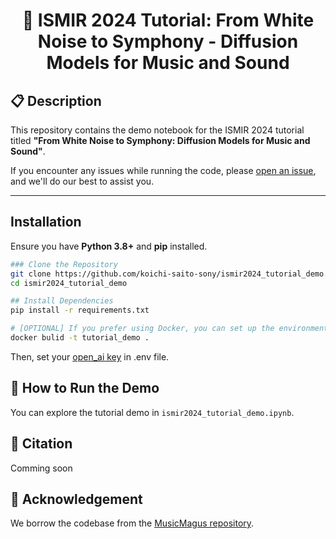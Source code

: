 
<div align="center">

# 🎵 ISMIR 2024 Tutorial: From White Noise to Symphony - Diffusion Models for Music and Sound

</div>

## 📋 Description
This repository contains the demo notebook for the ISMIR 2024 tutorial titled **"From White Noise to Symphony: Diffusion Models for Music and Sound"**.

If you encounter any issues while running the code, please [open an issue](https://github.com/koichi-saito-sony/ismir2024_tutorial_demo/issues), and we'll do our best to assist you.

---

## Installation

Ensure you have **Python 3.8+** and **pip** installed.

```bash
### Clone the Repository
git clone https://github.com/koichi-saito-sony/ismir2024_tutorial_demo.git
cd ismir2024_tutorial_demo

## Install Dependencies
pip install -r requirements.txt

# [OPTIONAL] If you prefer using Docker, you can set up the environment as follows:
docker bulid -t tutorial_demo .
```

Then, set your [open_ai key](https://help.openai.com/en/articles/4936850-where-do-i-find-my-openai-api-key) in .env file. 

## 📔 How to Run the Demo
You can explore the tutorial demo in `ismir2024_tutorial_demo.ipynb`.

## 📄 Citation

Comming soon

## 🙏 Acknowledgement
We borrow the codebase from the [MusicMagus repository](https://github.com/ldzhangyx/MusicMagus).